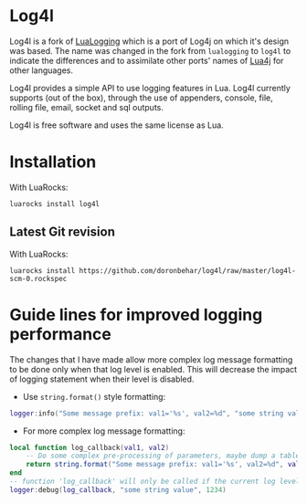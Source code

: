 Log4l
=====

Log4l is a fork of [LuaLogging](http://neopallium.github.com/lualogging/) which is a port of Log4j on which it's design was based. The name was changed in the fork from `lualogging` to `log4l` to indicate the differences and to assimilate other ports' names of [Lua4j](https://en.wikipedia.org/wiki/Log4j#Ports) for other languages.

Log4l provides a simple API to use logging features in Lua. Log4l currently supports (out of the box), through the use of appenders, console, file, rolling file, email, socket and sql outputs.

Log4l is free software and uses the same license as Lua.

Installation
============

With LuaRocks:

```
luarocks install log4l
```

Latest Git revision
-------------------

With LuaRocks:

```
luarocks install https://github.com/doronbehar/log4l/raw/master/log4l-scm-0.rockspec
```

Guide lines for improved logging performance
============================================

The changes that I have made allow more complex log message formatting to be done only when 
that log level is enabled.  This will decrease the impact of logging statement when their level 
is disabled.

* Use `string.format()` style formatting:

```lua
logger:info("Some message prefix: val1='%s', val2=%d", "some string value", 1234)
```

* For more complex log message formatting:

```lua
local function log_callback(val1, val2)
	-- Do some complex pre-processing of parameters, maybe dump a table to a string.
	return string.format("Some message prefix: val1='%s', val2=%d", val1, val2)
end
-- function 'log_callback' will only be called if the current log level is "DEBUG"
logger:debug(log_callback, "some string value", 1234)
```
